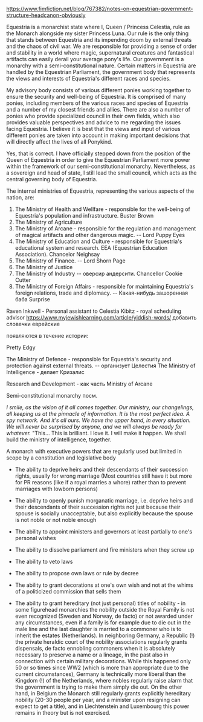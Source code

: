 https://www.fimfiction.net/blog/767382/notes-on-equestrian-government-structure-headcanon-obviously

Equestria is a monarchist state where I, Queen / Princess Celestia, rule as the Monarch alongside my sister Princess Luna. Our rule is the only thing that stands between Equestria and its impending doom by external threats and the chaos of civil war. We are responsible for providing a sense of order and stability in a world where magic, supernatural creatures and fantastical artifacts can easily derail your average pony's life. Our government is a monarchy with a semi-constitutional nature. Certain matters in Equestria are handled by the Equestrian Parliament, the government body that represents the views and interests of Equestria's different races and species.


My advisory body consists of various different ponies working together to ensure the security and well-being of Equestria. It is comprised of many ponies, including members of the various races and species of Equestria and a number of my closest friends and allies. There are also a number of ponies who provide specialized council in their own fields, which also provides valuable perspectives and advice to me regarding the issues facing Equestria. I believe it is best that the views and input of various different ponies are taken into account in making important decisions that will directly affect the lives of all Ponykind.

Yes, that is correct. I have officially stepped down from the position of the Queen of Equestria in order to give the Equestrian Parliament more power within the framework of our semi-constitutional monarchy. Nevertheless, as a sovereign and head of state, I still lead the small council, which acts as the central governing body of Equestria.


The internal ministries of Equestria, representing the various aspects of the nation, are:

1. The Ministry of Health and Wellfare  - responsible for the well-being of Equestria's population and infrastructure. Buster Brown
2. The Ministry of Agriculture
3. The Ministry of Arcane - responsible for the regulation and management of magical artifacts and other dangerous magic. -- Lord Puppy Eyes
4. The Ministry of Education and Culture - responsible for Equestria's educational system and research. EEA (Equestrian  Education Association). Chancelor Neighsay
5. The Ministry of Finance. -- Lord Shorn Page
6. The Ministry of Justice
7. The Ministry of Industry -- оверсир андерсити. Chancellor Cookie Cutter
8. The Ministry of Foreign Affairs - responsible for maintaining Equestria's foreign relations, trade and diplomacy. -- Какая-нибудь зашоренная баба Surprise

Raven Inkwell - Personal assistant to Celestia
Kibitz - royal scheduling advisor https://www.myjewishlearning.com/article/yiddish-words/ добавить словечки еврейские

появляются в течение истории:

Pretty Edgy

The Ministry of Defence - responsible for Equestria's security and protection against external threats. -- организует Целестия
The Ministry of Intelligence - делает Кризалис

Research and Development - как часть Ministry of Arcane

Semi-constitutional monarchy посм.


_I smile, as the vision of it all comes together. Our ministry, our changelings, all keeping us at the pinnacle of information. It is the most perfect idea. A spy network. And it's all ours. We have the upper hand, in every situation. We will never be surprised by anyone, and we will always be ready for whatever._ "This... This is brilliant. I love it. I will make it happen. We shall build the ministry of intelligence, together.

A monarch with executive powers that are regularly used but limited in scope by a constitution and legislative body

- The ability to deprive heirs and their descendants of their succession rights, usually for wrong marriage (Most countries still have it but more for PR reasons (like if a royal marries a whore) rather than to prevent marriages with lowborn persons)
    
- The ability to openly punish morganatic marriage, i.e. deprive heirs and their descendants of their succession rights not just because their spouse is socially unacceptable, but also explicitly because the spouse is not noble or not noble enough
    
- The ability to appoint ministers and governors at least partially to one's personal wishes
    
- The ability to dissolve parliament and fire ministers when they screw up
    
- The ability to veto laws
    
- The ability to propose own laws or rule by decree
    
- The ability to grant decorations at one's own wish and not at the whims of a politicized commission that sells them
    
- The ability to grant hereditary (not just personal) titles of nobility - in some figurehead monarchies the nobility outside the Royal Family is not even recognized (Sweden and Norway, de facto) or not awarded under any circumstances, even if a family is for example due to die out in the male line and the last daughter is married to a commoner who is to inherit the estates (Netherlands). In neighboring Germany, a Republic (!) the private heraldic court of the nobility associations regularly grants dispensals, de facto ennobling commoners when it is absolutely necessary to preserve a name or a lineage, in the past also in connection with certain military decorations. While this happened only 50 or so times since WW2 (which is more than appropriate due to the current circumstances), Germany is technically more liberal than the Kingdom (!) of the Netherlands, where nobles regularly raise alarm that the government is trying to make them simply die out. On the other hand, in Belgium the Monarch still regularly grants explicitly hereditary nobility (20-30 people per year, and a minister upon resigning can expect to get a title), and in Liechtenstein and Luxembourg this power remains in theory but is not exercised.